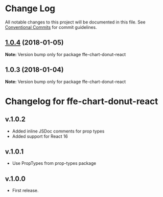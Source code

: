 # Change Log

All notable changes to this project will be documented in this file.
See [Conventional Commits](https://conventionalcommits.org) for commit guidelines.

<a name="1.0.4"></a>
## [1.0.4](http://stash.intern.sparebank1.no:22/ffe/ffe-monorepo/compare/ffe-chart-donut-react@1.0.3...ffe-chart-donut-react@1.0.4) (2018-01-05)




**Note:** Version bump only for package ffe-chart-donut-react

<a name="1.0.3"></a>
## 1.0.3 (2018-01-04)




**Note:** Version bump only for package ffe-chart-donut-react

# Changelog for ffe-chart-donut-react

## v.1.0.2
* Added inline JSDoc comments for prop types
* Added support for React 16

## v.1.0.1
* Use PropTypes from prop-types package

## v.1.0.0
* First release.
